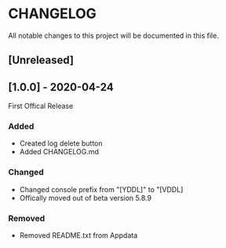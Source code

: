 # CHANGELOG
All notable changes to this project will be documented in this file.

## [Unreleased]

## [1.0.0] - 2020-04-24
First Offical Release
### Added
- Created log delete button
- Added CHANGELOG.md

### Changed
- Changed console prefix from "[YDDL]" to "[VDDL]
- Offically moved out of beta version 5.8.9

### Removed
- Removed README.txt from Appdata

